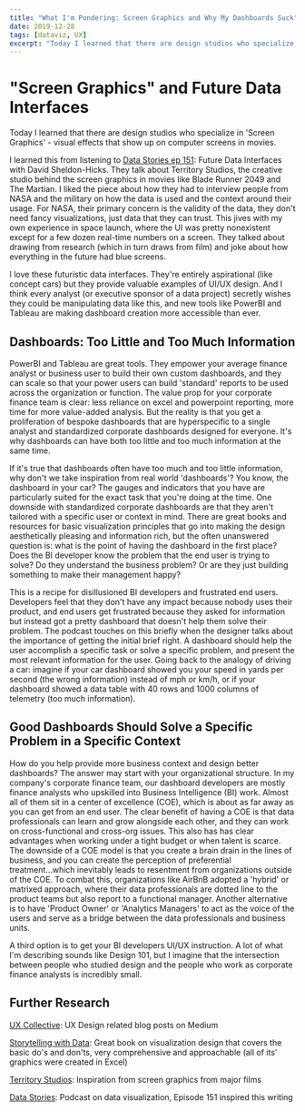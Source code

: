 ```yaml
---
title: "What I'm Pondering: Screen Graphics and Why My Dashboards Suck"
date: 2019-12-28
tags: [dataviz, UX]
excerpt: "Today I learned that there are design studios who specialize in 'Screen Graphics' - the cool visual effects that shows up on computer screens in movies like The Martian and Blade Runner 2049. And then I wonder why our corporate finance dashboards seem to miss the mark."
---
```


# "Screen Graphics" and Future Data Interfaces

Today I learned that there are design studios who specialize in 'Screen Graphics' - visual effects that show up on computer screens in movies.

I learned this from listening to [Data Stories ep 151](https://datastori.es/151-future-data-interfaces-with-david-sheldon-hicks/): Future Data Interfaces with David Sheldon-Hicks. They talk about Territory Studios, the creative studio behind the screen graphics in movies like Blade Runner 2049 and The Martian. I liked the piece about how they had to interview people from NASA and the military on how the data is used and the context around their usage. For NASA, their primary concern is the validity of the data, they don't need fancy visualizations, just data that they can trust. This jives with my own experience in space launch, where the UI was pretty nonexistent except for a few dozen real-time numbers on a screen. They talked about drawing from research (which in turn draws from film) and joke about how everything in the future had blue screens.

I love these futuristic data interfaces. They're entirely aspirational (like concept cars) but they provide valuable examples of UI/UX design. And I think every analyst (or executive sponsor of a data project) secretly wishes they could be manipulating data like this, and new tools like PowerBI and Tableau are making dashboard creation more accessible than ever.

## Dashboards: Too Little and Too Much Information

PowerBI and Tableau are great tools. They empower your average finance analyst or business user to build their own custom dashboards, and they can scale so that your power users can build 'standard' reports to be used across the organization or function. The value prop for your corporate finance team is clear: less reliance on excel and powerpoint reporting, more time for more value-added analysis. But the reality is that you get a proliferation of bespoke dashboards that are hyperspecific to a single analyst and standardized corporate dashboards designed for everyone. It's why dashboards can have both too little and too much information at the same time.

If it's true that dashboards often have too much and too little information, why don't we take inspiration from real world 'dashboards'? You know, the dashboard in your car? The gauges and indicators that you have are particularly suited for the exact task that you're doing at the time. One downside with standardized corporate dashboards are that they aren't tailored with a specific user or context in mind. There are great books and resources for basic visualization principles that go into making the design aesthetically pleasing and information rich, but the often unanswered question is: what is the point of having the dashboard in the first place? Does the BI developer know the problem that the end user is trying to solve? Do they understand the business problem? Or are they just building something to make their management happy?

This is a recipe for disillusioned BI developers and frustrated end users. Developers feel that they don't have any impact because nobody uses their product, and end users get frustrated because they asked for information but instead got a pretty dashboard that doesn't help them solve their problem. The podcast touches on this briefly when the designer talks about the importance of getting the initial brief right. A dashboard should help the user accomplish a specific task or solve a specific problem, and present the most relevant information for the user. Going back to the analogy of driving a car: imagine if your car dashboard showed you your speed in yards per second (the wrong information) instead of mph or km/h, or if your dashboard showed a data table with 40 rows and 1000 columns of telemetry (too much information).

## Good Dashboards Should Solve a Specific Problem in a Specific Context

How do you help provide more business context and design better dashboards? The answer may start with your organizational structure. In my company's corporate finance team, our dashboard developers are mostly finance analysts who upskilled into Business Intelligence (BI) work. Almost all of them sit in a center of excellence (COE), which is about as far away as you can get from an end user. The clear benefit of having a COE is that data professionals can learn and grow alongside each other, and they can work on cross-functional and cross-org issues. This also has has clear advantages when working under a tight budget or when talent is scarce. The downside of a COE model is that you create a brain drain in the lines of business, and you can create the perception of preferential treatment...which inevitably leads to resentment from organizations outside of the COE. To combat this, organizations like AirBnB adopted a 'hybrid' or matrixed approach, where their data professionals are dotted line to the product teams but also report to a functional manager. Another alternative is to have 'Product Owner' or 'Analytics Managers' to act as the voice of the users and serve as a bridge between the data professionals and business units.

A third option is to get your BI developers UI/UX instruction. A lot of what I'm describing sounds like Design 101, but I imagine that the intersection between people who studied design and the people who work as corporate finance analysts is incredibly small.

## Further Research

[UX Collective](https://uxdesign.cc): UX Design related blog posts on Medium

[Storytelling with Data](https://www.amazon.com/Storytelling-Data-Visualization-Business-Professionals/dp/1119002257): Great book on visualization design that covers the basic do's and don'ts, very comprehensive and approachable (all of its' graphics were created in Excel)

[Territory Studios](https://territorystudio.com): Inspiration from screen graphics from major films

[Data Stories](https://datastori.es): Podcast on data visualization, Episode 151 inspired this writing
